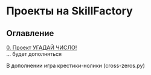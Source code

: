 # Проекты на SkillFactory

## Оглавление  
[0. Проект УГАДАЙ ЧИСЛО!](/module_0/)    
... будет дополняться 


В дополнении игра крестики-нолики (cross-zeros.py)

